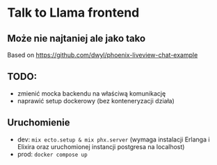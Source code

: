 # Talk to Llama frontend
## Może nie najtaniej ale jako tako
Based on https://github.com/dwyl/phoenix-liveview-chat-example


## TODO:
* zmienić mocka backendu na właściwą komunikację
* naprawić setup dockerowy (bez konteneryzacji działa)

## Uruchomienie
 * dev: `mix ecto.setup & mix phx.server` (wymaga instalacji Erlanga i Elixira oraz uruchomionej instancji postgresa na localhost)
 * prod: `docker compose up`
